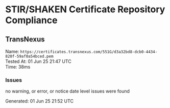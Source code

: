 # STIR/SHAKEN Certificate Repository Compliance

## TransNexus

Name: `https://certificates.transnexus.com/551G/d3a32bd8-dcb0-4434-820f-59af0a54bced.pem`\
Tested At: 01 Jun 25 21:47 UTC\
Time: 38ms

### Issues

no warning, or error, or notice date level issues were found

Generated: 01 Jun 25 21:52 UTC